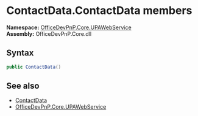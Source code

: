 # ContactData.ContactData members 
  

**Namespace:** [OfficeDevPnP.Core.UPAWebService](OfficeDevPnP.Core.UPAWebService.md)  
**Assembly:** OfficeDevPnP.Core.dll  
## Syntax
```C#
public ContactData()
```
## See also
- [ContactData](OfficeDevPnP.Core.UPAWebService.ContactData.md)
- [OfficeDevPnP.Core.UPAWebService](OfficeDevPnP.Core.UPAWebService.md)
